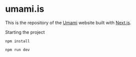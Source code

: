 # umami.is

This is the repository of the [Umami](https://umami.is) website built with [Next.js](https://nextjs.org/).

Starting the project

```
npm install

npm run dev
```
